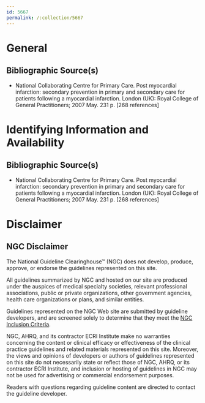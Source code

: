 ```yaml
---
id: 5667
permalink: /:collection/5667
---
```


# General

## Bibliographic Source(s)

- National Collaborating Centre for Primary Care. Post myocardial infarction: secondary prevention in primary and secondary care for patients following a myocardial infarction. London (UK): Royal College of General Practitioners; 2007 May. 231 p. [268 references]

# Identifying Information and Availability

## Bibliographic Source(s)

- National Collaborating Centre for Primary Care. Post myocardial infarction: secondary prevention in primary and secondary care for patients following a myocardial infarction. London (UK): Royal College of General Practitioners; 2007 May. 231 p. [268 references]

# Disclaimer

## NGC Disclaimer

The National Guideline Clearinghouse™ (NGC) does not develop, produce, approve, or endorse the guidelines represented on this site.

All guidelines summarized by NGC and hosted on our site are produced under the auspices of medical specialty societies, relevant professional associations, public or private organizations, other government agencies, health care organizations or plans, and similar entities.

Guidelines represented on the NGC Web site are submitted by guideline developers, and are screened solely to determine that they meet the [NGC Inclusion Criteria](/help-and-about/summaries/inclusion-criteria).

NGC, AHRQ, and its contractor ECRI Institute make no warranties concerning the content or clinical efficacy or effectiveness of the clinical practice guidelines and related materials represented on this site. Moreover, the views and opinions of developers or authors of guidelines represented on this site do not necessarily state or reflect those of NGC, AHRQ, or its contractor ECRI Institute, and inclusion or hosting of guidelines in NGC may not be used for advertising or commercial endorsement purposes.

Readers with questions regarding guideline content are directed to contact the guideline developer.

